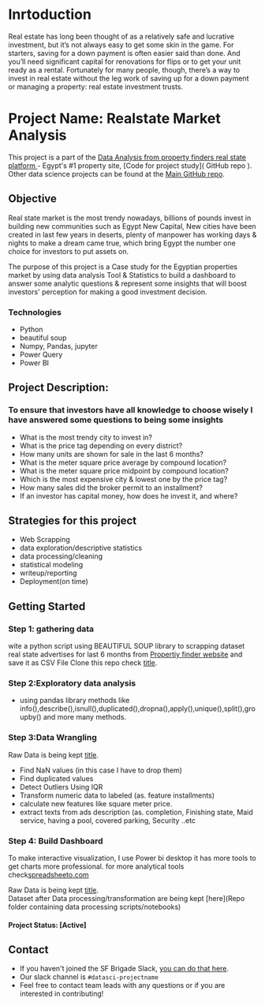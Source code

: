# Inrtoduction
Real estate has long been thought of as a relatively safe and lucrative investment, but it’s not always easy to get some skin in the game. For starters, saving for a down payment is often easier said than done. And you’ll need significant capital for renovations for flips or to get your unit ready as a rental. Fortunately for many people, though, there’s a way to invest in real estate without the leg work of saving up for a down payment or managing a property: real estate investment trusts.

# Project Name: Realstate Market Analysis
This project is a part of the [Data Analysis from property finders real state platform ](https://www.propertyfinder.eg/en) - Egypt's #1 property site, [Code for project study]( GitHub repo ).  Other data science projects can be found at the [Main GitHub repo](https://github.com/maged-magdy9000?tab=repositories).

## Objective
Real state market is the most trendy nowadays, billions of pounds invest in building new communities such as Egypt New Capital,  New cities have been created in last few years in deserts, plenty of manpower has working days & nights to make a dream came true,
which bring Egypt the number one choice for investors to put assets on.

The purpose of this project is a Case study for the Egyptian properties market 
by using data analysis Tool & Statistics to build a dashboard to answer some analytic questions & represent some insights that will boost investors' perception for making a good investment decision. 

### Technologies
* Python
* beautiful soup 
* Numpy, Pandas, jupyter
* Power Query
* Power BI

## Project Description:
### To ensure that investors have all knowledge to choose wisely I have answered some questions to being some insights 

* What is the most trendy city to invest in?
* What is the price tag depending on every district?
* How many units are shown for sale in the last 6 months?
* What is the meter square price average by compound location?
* What is the meter square price midpoint by compound location?
* Which is the most expensive city & lowest one by the price tag?
* How many sales did the broker permit to an installment?
* If an investor has capital money, how does he invest it, and where?


## Strategies for this project
- Web Scrapping
- data exploration/descriptive statistics
- data processing/cleaning
- statistical modeling
- writeup/reporting
- Deployment(on time)


## Getting Started

### Step 1: gathering data
wite a python script using BEAUTIFUL SOUP library to scrapping dataset real state advertises for last 6 months from [Propertiy finder website](https://www.propertyfinder.eg/en/) and save it as CSV File           Clone this repo check [title](link ).

### Step 2:Exploratory data analysis
- using pandas library methods like info(),describe(),isnull(),duplicated(),dropna(),apply(),unique(),split(),groupby() 
and more many methods.

### Step 3:Data Wrangling

Raw Data is being kept [title](link ).
- Find NaN values (in this case I have to drop them)
- Find duplicated values 
- Detect Outliers Using IQR 
- Transform numeric data to labeled (as. feature installments)
- calculate new features like square meter price.
- extract texts from ads description (as. completion, Finishing state, Maid service, having a pool, covered parking, Security ..etc

### Step 4: Build Dashboard
To make interactive visualization, I use Power bi desktop it has more tools to get charts more professional.
for more analytical tools check[spreadsheeto.com](https://spreadsheeto.com/power-bi-alternatives/)

Raw Data is being kept [title](link ).  
Dataset after Data processing/transformation are being kept [here](Repo folder containing data processing scripts/notebooks)

#### Project Status: [Active]
 


## Contact
* If you haven't joined the SF Brigade Slack, [you can do that here](http://c4sf.me/slack).  
* Our slack channel is `#datasci-projectname`
* Feel free to contact team leads with any questions or if you are interested in contributing!
